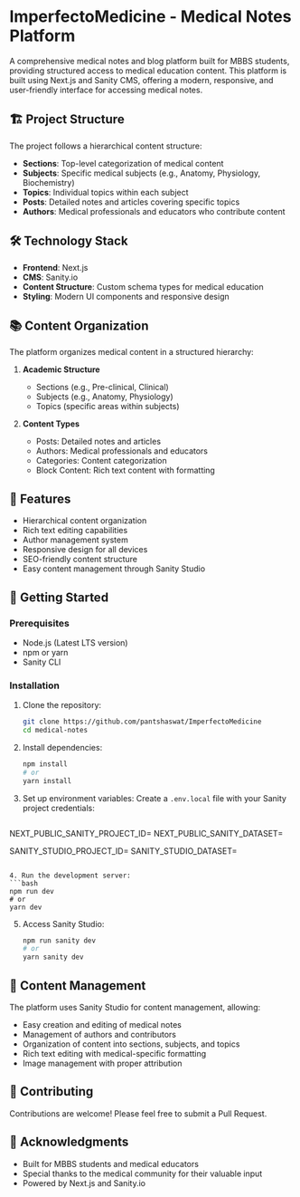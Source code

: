 # ImperfectoMedicine - Medical Notes Platform

A comprehensive medical notes and blog platform built for MBBS students, providing structured access to medical education content. This platform is built using Next.js and Sanity CMS, offering a modern, responsive, and user-friendly interface for accessing medical notes.

## 🏗️ Project Structure

The project follows a hierarchical content structure:

- **Sections**: Top-level categorization of medical content
- **Subjects**: Specific medical subjects (e.g., Anatomy, Physiology, Biochemistry)
- **Topics**: Individual topics within each subject
- **Posts**: Detailed notes and articles covering specific topics
- **Authors**: Medical professionals and educators who contribute content

## 🛠️ Technology Stack

- **Frontend**: Next.js
- **CMS**: Sanity.io
- **Content Structure**: Custom schema types for medical education
- **Styling**: Modern UI components and responsive design

## 📚 Content Organization

The platform organizes medical content in a structured hierarchy:

1. **Academic Structure**
   - Sections (e.g., Pre-clinical, Clinical)
   - Subjects (e.g., Anatomy, Physiology)
   - Topics (specific areas within subjects)

2. **Content Types**
   - Posts: Detailed notes and articles
   - Authors: Medical professionals and educators
   - Categories: Content categorization
   - Block Content: Rich text content with formatting

## 🚀 Features

- Hierarchical content organization
- Rich text editing capabilities
- Author management system
- Responsive design for all devices
- SEO-friendly content structure
- Easy content management through Sanity Studio

## 🏁 Getting Started

### Prerequisites

- Node.js (Latest LTS version)
- npm or yarn
- Sanity CLI

### Installation

1. Clone the repository:
   ```bash
   git clone https://github.com/pantshaswat/ImperfectoMedicine
   cd medical-notes
   ```

2. Install dependencies:
   ```bash
   npm install
   # or
   yarn install
   ```

3. Set up environment variables:
   Create a `.env.local` file with your Sanity project credentials:
   ```
NEXT_PUBLIC_SANITY_PROJECT_ID=
NEXT_PUBLIC_SANITY_DATASET=

SANITY_STUDIO_PROJECT_ID=
SANITY_STUDIO_DATASET=
   ```

4. Run the development server:
   ```bash
   npm run dev
   # or
   yarn dev
   ```

5. Access Sanity Studio:
   ```bash
   npm run sanity dev
   # or
   yarn sanity dev
   ```

## 📝 Content Management

The platform uses Sanity Studio for content management, allowing:

- Easy creation and editing of medical notes
- Management of authors and contributors
- Organization of content into sections, subjects, and topics
- Rich text editing with medical-specific formatting
- Image management with proper attribution

## 🤝 Contributing

Contributions are welcome! Please feel free to submit a Pull Request.



## 🙏 Acknowledgments

- Built for MBBS students and medical educators
- Special thanks to the medical community for their valuable input
- Powered by Next.js and Sanity.io
